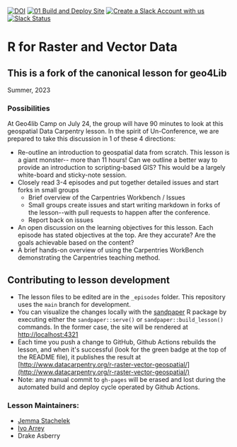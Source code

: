 [![DOI](https://zenodo.org/badge/44772343.svg)](https://zenodo.org/badge/latestdoi/44772343)
[![01 Build and Deploy Site](https://github.com/datacarpentry/r-raster-vector-geospatial/actions/workflows/sandpaper-main.yaml/badge.svg)](https://github.com/datacarpentry/r-raster-vector-geospatial/actions/workflows/sandpaper-main.yaml)
[![Create a Slack Account with us](https://img.shields.io/badge/Create_Slack_Account-The_Carpentries-071159.svg)](https://swc-slack-invite.herokuapp.com/)
[![Slack Status](https://img.shields.io/badge/Slack_Channel-dc--geospatial-E01563.svg)](https://swcarpentry.slack.com/messages/C9ME7G5RD)

# R for Raster and Vector Data

## This is a fork of the canonical lesson for geo4Lib
Summer, 2023

### Possibilities
At Geo4lib Camp on July 24, the group will have 90 minutes to look at this geospatial Data Carpentry lesson. In the spirit of Un-Conference, we are prepared to take this discussion in 1 of these 4 directions:
- Re-outline an introduction to geospatial data from scratch. This lesson is a giant monster-- more than 11 hours! Can we outline a better way to provide an introduction to scripting-based GIS? This would be a largely white-board and sticky-note session.
- Closely read 3-4 episodes and put together detailed issues and start forks in small groups
    - Brief overview of the Carpentries Workbench / Issues
    - Small groups create issues and start writing markdown in forks of the lesson--with pull requests to happen after the conference.
    - Report back on issues
- An open discussion on the learning objectives for this lesson. Each episode has stated objectives at the top. Are they accurate? Are the goals achievable based on the content?
- A brief hands-on overview of using the Carpentries WorkBench demonstrating the Carpentries teaching method. 


## Contributing to lesson development

- The lesson files to be edited are in the `_episodes` folder. This repository uses the `main` branch for development.
- You can visualize the changes locally with the [sandpaper](https://github.com/carpentries/sandpaper) R package by executing either the `sandpaper::serve()` or `sandpaper::build_lesson()` commands. In the former case, the site will be rendered at [http://localhost:4321](http://localhost:4321)
- Each time you push a change to GitHub, Github Actions rebuilds the lesson, and when it's successful (look for the green badge at the top of the README file), it publishes the result at [http://www.datacarpentry.org/r-raster-vector-geospatial/](http://www.datacarpentry.org/r-raster-vector-geospatial/)
- Note: any manual commit to `gh-pages` will be erased and lost during the automated build and deploy cycle operated by Github Actions.

### Lesson Maintainers:

- [Jemma Stachelek][stachelek_jemma]
- [Ivo Arrey][arreyves]
- Drake Asberry

[stachelek_jemma]: https://carpentries.org/instructors/#jsta
[arreyves]: https://carpentries.org/instructors/#arreyves
